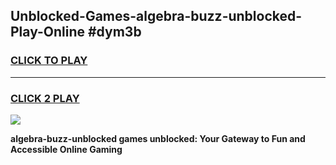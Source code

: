 
## Unblocked-Games-algebra-buzz-unblocked-Play-Online #dym3b
<h3>
<a href="https://news.freeplayer.one?title=algebra-buzz-unblocked&ref=3">CLICK TO PLAY</a></h3>
<hr>

<h3>
<a href="https://news.freeplayer.one?title=algebra-buzz-unblocked&ref=3">CLICK 2 PLAY</a>
  
</h3>

<a href="https://news.freeplayer.one?title=algebra-buzz-unblocked&ref=3"><img src="https://clearcache.store/games.png"></a>


**algebra-buzz-unblocked games unblocked: Your Gateway to Fun and Accessible Online Gaming**
